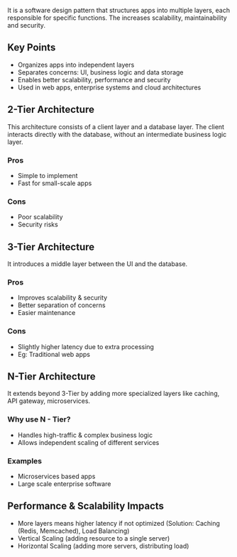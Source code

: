 It is a software design pattern that structures apps into multiple layers, each responsible for specific functions. The increases scalability, maintainability and security.

## Key Points

- Organizes apps into independent layers
- Separates concerns: UI, business logic and data storage
- Enables better scalability, performance and security
- Used in web apps, enterprise systems and cloud architectures
## 2-Tier Architecture

This architecture consists of a client layer and a database layer. The client interacts directly with the database, without an intermediate business logic layer.

### Pros

- Simple to implement
- Fast for small-scale apps
### Cons

- Poor scalability
- Security risks
## 3-Tier Architecture

It introduces a middle layer between the UI and the database.

### Pros

- Improves scalability & security
- Better separation of concerns
- Easier maintenance
### Cons

- Slightly higher latency due to extra processing
- Eg: Traditional web apps

## N-Tier Architecture

It extends beyond  3-Tier by adding more specialized layers like caching, API gateway, microservices.

### Why use N - Tier?

- Handles high-traffic & complex business logic 
- Allows independent scaling of different services

### Examples

- Microservices based apps
- Large scale enterprise software
## Performance & Scalability Impacts

- More layers means higher latency if not optimized (Solution: Caching (Redis, Memcached), Load Balancing)
- Vertical Scaling (adding resource to a single server)
- Horizontal Scaling (adding more servers, distributing load)